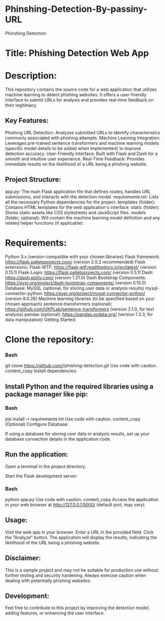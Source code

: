 # Phinshing-Detection-By-passiny-URL
Phinshing Detection
# Title: Phishing Detection Web App

# Description:

This repository contains the source code for a web application that utilizes machine learning to detect phishing websites. It offers a user-friendly interface to submit URLs for analysis and provides real-time feedback on their legitimacy.

## Key Features:

Phishing URL Detection: Analyzes submitted URLs to identify characteristics commonly associated with phishing attempts.
Machine Learning Integration: Leverages pre-trained sentence transformers and machine learning models (specific model details to be added when implemented) to improve detection accuracy.
User-Friendly Interface: Built with Flask and Dash for a smooth and intuitive user experience.
Real-Time Feedback: Provides immediate results on the likelihood of a URL being a phishing website.
## Project Structure:

app.py: The main Flask application file that defines routes, handles URL submissions, and interacts with the detection model.
requirements.txt: Lists all the necessary Python dependencies for the project.
templates (folder): Contains HTML templates for the web application's interface.
static (folder): Stores static assets like CSS stylesheets and JavaScript files.
models (folder, optional): Will contain the machine learning model definition and any related helper functions (if applicable).
# Requirements:

Python 3.x (version compatible with your chosen libraries)
Flask framework: https://flask.palletsprojects.com/ (version 2.0.2 recommended)
Flask extensions:
Flask-WTF: https://flask-wtf.readthedocs.io/en/latest/ (version 0.15.1)
Flask-Login: https://flask.palletsprojects.com/ (version 0.5.1)
Dash: https://dash.plotly.com/ (version 1.21.0)
Dash Bootstrap Components: https://pypi.org/project/dash-bootstrap-components/ (version 0.15.0)
Database: MySQL (optional, for storing user data or analysis results)
mysql-connector-python: https://pypi.org/project/mysql-connector-python/ (version 8.0.26)
Machine learning libraries (to be specified based on your chosen approach)
sentence-transformers (optional): https://github.com/UKPLab/sentence-transformers (version 2.1.0, for text analysis)
pandas (optional): https://pandas.pydata.org/ (version 1.3.3, for data manipulation)
Getting Started:

# Clone the repository:

### Bash
git clone https://github.com/<your-username>/phishing-detection.git
Use code with caution.
content_copy
Install dependencies:

## Install Python and the required libraries using a package manager like pip:

### Bash
pip install -r requirements.txt
Use code with caution.
content_copy
(Optional) Configure Database:

If using a database for storing user data or analysis results, set up your database connection details in the application code.
## Run the application:

Open a terminal in the project directory.

Start the Flask development server:

### Bash
python app.py
Use code with caution.
content_copy
Access the application in your web browser at http://127.0.0.1:5000/ (default port, may vary).

## Usage:

Visit the web app in your browser.
Enter a URL in the provided field.
Click the "Analyze" button.
The application will display the results, indicating the likelihood of the URL being a phishing website.
## Disclaimer:

This is a sample project and may not be suitable for production use without further testing and security hardening.
Always exercise caution when dealing with potentially phishing websites.
## Development:

Feel free to contribute to this project by improving the detection model, adding features, or enhancing the user interface.
